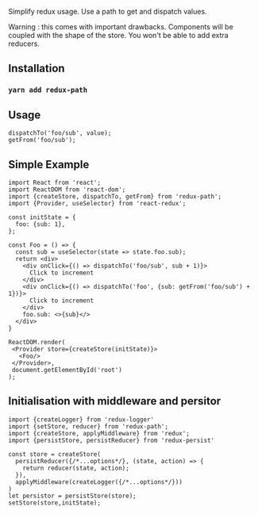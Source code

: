 Simplify redux usage. Use a path to get and dispatch values.

Warning : this comes with important drawbacks. Components will be coupled with the shape of the store. You won't be able to add extra reducers.

## Installation

### `yarn add redux-path`

## Usage

~~~~
dispatchTo('foo/sub', value);
getFrom('foo/sub');
~~~~

## Simple Example
~~~~
import React from 'react';
import ReactDOM from 'react-dom';
import {createStore, dispatchTo, getFrom} from 'redux-path';
import {Provider, useSelector} from 'react-redux';

const initState = {
  foo: {sub: 1},
};

const Foo = () => {
  const sub = useSelector(state => state.foo.sub);
  return <div>
    <div onClick={() => dispatchTo('foo/sub', sub + 1)}>
      Click to increment
    </div>
    <div onClick={() => dispatchTo('foo', {sub: getFrom('foo/sub') + 1})}>
      Click to increment
    </div>
    foo.sub: <>{sub}</>
  </div>
}

ReactDOM.render(
 <Provider store={createStore(initState)}>
   <Foo/>
 </Provider>,
 document.getElementById('root')
);
~~~~

## Initialisation with middleware and persitor
~~~~
import {createLogger} from 'redux-logger'
import {setStore, reducer} from 'redux-path';
import {createStore, applyMiddleware} from 'redux';
import {persistStore, persistReducer} from 'redux-persist'

const store = createStore(
  persistReducer({/*...options*/}, (state, action) => {
    return reducer(state, action);
  }),
  applyMiddleware(createLogger({/*...options*/}))
)
let persistor = persistStore(store);
setStore(store,initState);
~~~~
